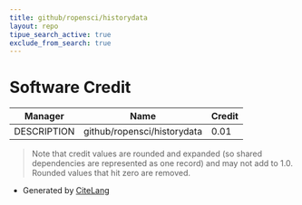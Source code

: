```yaml
---
title: github/ropensci/historydata
layout: repo
tipue_search_active: true
exclude_from_search: true
---
```

# Software Credit

|Manager|Name|Credit|
|-------|----|------|
|DESCRIPTION|github/ropensci/historydata|0.01|


> Note that credit values are rounded and expanded (so shared dependencies are represented as one record) and may not add to 1.0. Rounded values that hit zero are removed.


- Generated by [CiteLang](https://github.com/vsoch/citelang)
